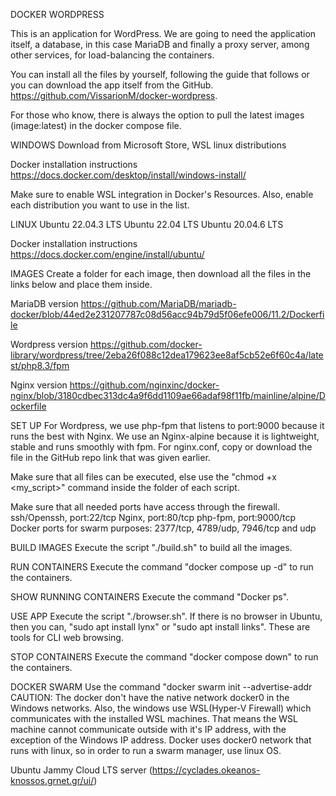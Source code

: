 DOCKER WORDPRESS

This is an application for WordPress. We are going to need the application itself, a database, in this case MariaDB and finally a proxy server, among other services, for load-balancing the containers.

You can install all the files by yourself, following the guide that follows or you can download the app itself from the GitHub. https://github.com/VissarionM/docker-wordpress. 

For those who know, there is always the option to pull the latest images (image:latest) in the docker compose file.

WINDOWS
Download from Microsoft Store, WSL linux distributions

Docker installation instructions
https://docs.docker.com/desktop/install/windows-install/

Make sure to enable WSL integration in Docker's Resources. Also, enable each distribution you want to use in the list.

LINUX 
Ubuntu 22.04.3 LTS
Ubuntu 22.04 LTS
Ubuntu 20.04.6 LTS

Docker installation instructions
https://docs.docker.com/engine/install/ubuntu/

IMAGES
Create a folder for each image, then download all the files in the links below and place them inside.

MariaDB version
https://github.com/MariaDB/mariadb-docker/blob/44ed2e231207787c08d56acc94b79d5f06efe006/11.2/Dockerfile

Wordpress version
https://github.com/docker-library/wordpress/tree/2eba26f088c12dea179623ee8af5cb52e6f60c4a/latest/php8.3/fpm

Nginx version
https://github.com/nginxinc/docker-nginx/blob/3180cdbec313dc4a9f6dd1109ae66adaf98f11fb/mainline/alpine/Dockerfile

SET UP
For Wordpress, we use php-fpm that listens to port:9000 because it runs the best with Nginx.
We use an Nginx-alpine because it is lightweight, stable and runs smoothly with fpm.
For nginx.conf, copy or download the file in the GitHub repo link that was given earlier. 

Make sure that all files can be executed, else use the "chmod +x <my_script>" command inside the folder of each script.

Make sure that all needed ports have access through the firewall. 
ssh/Openssh, port:22/tcp
Nginx, port:80/tcp
php-fpm, port:9000/tcp
Docker ports for swarm purposes: 2377/tcp, 4789/udp, 7946/tcp and udp

BUILD IMAGES
Execute the script "./build.sh" to build all the images.

RUN CONTAINERS
Execute the command "docker compose up -d" to run the containers.
    
SHOW RUNNING CONTAINERS
Execute the command "Docker ps".

USE APP
Execute the script "./browser.sh".
If there is no browser in Ubuntu, then you can, 
    "sudo apt install lynx"
    or
    "sudo apt install links".
These are tools for CLI web browsing.

STOP CONTAINERS
Execute the command "docker compose down" to run the containers.

DOCKER SWARM
Use the command "docker swarm init --advertise-addr <IP address>
CAUTION: The docker don't have the native network docker0 in the Windows networks. Also, the windows use WSL(Hyper-V Firewall) which communicates with the installed WSL machines. That means the WSL machine cannot communicate outside with it's IP address, with the exception of the Windows IP address. Docker uses docker0 network that runs with linux, so in order to run a swarm manager, use linux OS.

Ubuntu Jammy Cloud LTS server (https://cyclades.okeanos-knossos.grnet.gr/ui/)

